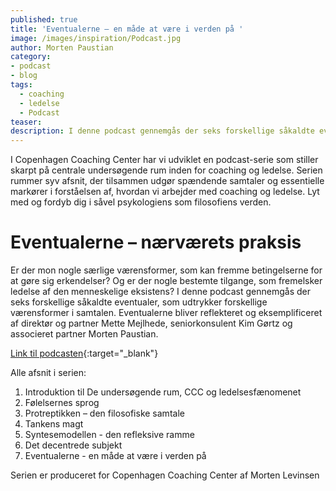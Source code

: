 ```yaml
---
published: true
title: 'Eventualerne – en måde at være i verden på '
image: /images/inspiration/Podcast.jpg
author: Morten Paustian
category:
- podcast
- blog
tags:
  - coaching
  - ledelse
  - Podcast
teaser:
description: I denne podcast gennemgås der seks forskellige såkaldte eventualer, som udtrykker forskellige værensformer i samtalen.
---
```

I Copenhagen Coaching Center har vi udviklet en podcast-serie som stiller skarpt på centrale undersøgende rum inden for coaching og ledelse. Serien rummer syv afsnit, der tilsammen udgør spændende samtaler og essentielle markører i forståelsen af, hvordan vi arbejder med coaching og ledelse. Lyt med og fordyb dig i såvel psykologiens som filosofiens verden.

# Eventualerne – nærværets praksis
Er der mon nogle særlige værensformer, som kan fremme betingelserne for at gøre sig erkendelser? Og er der nogle bestemte tilgange, som fremelsker ledelse af den menneskelige eksistens? I denne podcast gennemgås der seks forskellige såkaldte eventualer, som udtrykker forskellige værensformer i samtalen. Eventualerne bliver reflekteret og eksemplificeret af direktør og partner Mette Mejlhede, seniorkonsulent Kim Gørtz og associeret partner Morten Paustian.

[Link til podcasten](https://soundcloud.com/cccpodcastdur/eventualer-en-made-at-vaere-i-verden-pa){:target="_blank"}

Alle afsnit i serien:

1.	Introduktion til De undersøgende rum, CCC og ledelsesfænomenet
2.	Følelsernes sprog
3.	Protreptikken – den filosofiske samtale 
4.	Tankens magt
5.	Syntesemodellen - den refleksive ramme
6.	Det decentrede subjekt 
7.	Eventualerne - en måde at være i verden på

Serien er produceret for Copenhagen Coaching Center af Morten Levinsen